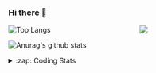### Hi there 👋

<!--
**tao8687/tao8687** is a ✨ _special_ ✨ repository because its `README.md` (this file) appears on your GitHub profile.

Here are some ideas to get you started:

- 🔭 I’m currently working on ...
- 🌱 I’m currently learning ...
- 👯 I’m looking to collaborate on ...
- 🤔 I’m looking for help with ...
- 💬 Ask me about ...
- 📫 How to reach me: ...
- 😄 Pronouns: ...
- ⚡ Fun fact: ...
-->

<img align='right' src="https://media.giphy.com/media/M9gbBd9nbDrOTu1Mqx/giphy.gif" width="240">

  
![Top Langs](https://github-readme-stats.vercel.app/api/top-langs/?username=tao8687&layout=compact&title_color=23238E&text_color=A67D3D)

![Anurag's github stats](https://github-readme-stats.vercel.app/api?username=tao8687&show_icons=true&&text_color=A67D3D&title_color=23238E&show_icons=false&count_private=true&hide=stars)

<details>
  <summary>:zap: Coding Stats</summary>
  <br>
    
<!--START_SECTION:waka-->
![Code Time](http://img.shields.io/badge/Code%20Time-538%20hrs%2050%20mins-blue)

![Profile Views](http://img.shields.io/badge/Profile%20Views-5-blue)

**🐱 My GitHub Data** 

> 🏆 242 Contributions in the Year 2022
 > 
> 📦 1.4 MB Used in GitHub's Storage 
 > 
> 🚫 Not Opted to Hire
 > 
> 📜 47 Public Repositories 
 > 
> 🔑 21 Private Repositories  
 > 
**I'm an Early 🐤** 

```text
🌞 Morning    117 commits    ██████████████████░░░░░░░   72.67% 
🌆 Daytime    21 commits     ███░░░░░░░░░░░░░░░░░░░░░░   13.04% 
🌃 Evening    23 commits     ███░░░░░░░░░░░░░░░░░░░░░░   14.29% 
🌙 Night      0 commits      ░░░░░░░░░░░░░░░░░░░░░░░░░   0.0%

```
📅 **I'm Most Productive on Monday** 

```text
Monday       38 commits     ██████░░░░░░░░░░░░░░░░░░░   23.6% 
Tuesday      25 commits     ████░░░░░░░░░░░░░░░░░░░░░   15.53% 
Wednesday    25 commits     ████░░░░░░░░░░░░░░░░░░░░░   15.53% 
Thursday     18 commits     ██░░░░░░░░░░░░░░░░░░░░░░░   11.18% 
Friday       24 commits     ███░░░░░░░░░░░░░░░░░░░░░░   14.91% 
Saturday     14 commits     ██░░░░░░░░░░░░░░░░░░░░░░░   8.7% 
Sunday       17 commits     ██░░░░░░░░░░░░░░░░░░░░░░░   10.56%

```


📊 **This Week I Spent My Time On** 

```text
⌚︎ Time Zone: Asia/Shanghai

💬 Programming Languages: 
Python                   5 hrs 52 mins       ██████████░░░░░░░░░░░░░░░   41.12% 
C++                      3 hrs 15 mins       █████░░░░░░░░░░░░░░░░░░░░   22.82% 
C                        2 hrs 41 mins       ████░░░░░░░░░░░░░░░░░░░░░   18.87% 
Makefile                 56 mins             █░░░░░░░░░░░░░░░░░░░░░░░░   6.56% 
Other                    40 mins             █░░░░░░░░░░░░░░░░░░░░░░░░   4.74%

🔥 Editors: 
VS Code                  14 hrs 18 mins      █████████████████████████   100.0%

🐱‍💻 Projects: 
vc0768                   9 hrs 8 mins        ████████████████░░░░░░░░░   63.95% 
VC0768_NPU_ToolKits_V1.0.2 hrs 48 mins       █████░░░░░░░░░░░░░░░░░░░░   19.66% 
VC0768_SDK_V3.0.0.18.3   1 hr 22 mins        ██░░░░░░░░░░░░░░░░░░░░░░░   9.62% 
sylixOS                  56 mins             █░░░░░░░░░░░░░░░░░░░░░░░░   6.57% 
vc0768_1802              0 secs              ░░░░░░░░░░░░░░░░░░░░░░░░░   0.11%

💻 Operating System: 
Linux                    14 hrs 18 mins      █████████████████████████   100.0%

```

**I Mostly Code in Python** 

```text
Python                   9 repos             ████████░░░░░░░░░░░░░░░░░   33.33% 
C++                      5 repos             ████░░░░░░░░░░░░░░░░░░░░░   18.52% 
C                        5 repos             ████░░░░░░░░░░░░░░░░░░░░░   18.52% 
Shell                    2 repos             █░░░░░░░░░░░░░░░░░░░░░░░░   7.41% 
JavaScript               2 repos             █░░░░░░░░░░░░░░░░░░░░░░░░   7.41%

```


**Timeline**

![Chart not found](https://raw.githubusercontent.com/tao8687/tao8687/master/charts/bar_graph.png) 


 Last Updated on 02/09/2022 02:25:42 UTC
<!--END_SECTION:waka-->
</details>
